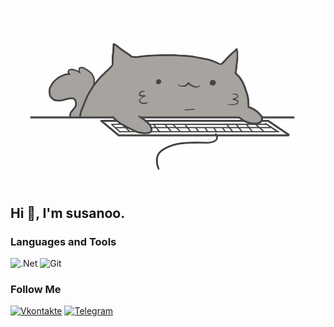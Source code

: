 ﻿![Header](https://github.com/susanoo-10011/susanoo-10011/blob/master/assets/VakAF.gif)

## Hi 👋, I'm susanoo.

### Languages and Tools

![.Net](https://img.shields.io/badge/-Framework-0747a8?style=for-the-badge&logo=.Net&logoColor=fcfdff)
![Git](https://img.shields.io/badge/-Git-ffffff?style=for-the-badge&logo=Git&logoColor=f4833f)


### Follow Me
[![Vkontakte](https://img.shields.io/badge/-Vkontakte-090909?style=for-the-badge&logo=VK&logoColor=4F7DB3)](https://vk.com/cycaho)
[![Telegram](https://img.shields.io/badge/-Telegram-090909?style=for-the-badge&logo=telegram)](https://t.me/coaslem)

